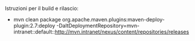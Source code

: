 Istruzioni per il build e rilascio:
 - mvn clean package org.apache.maven.plugins:maven-deploy-plugin:2.7:deploy -DaltDeploymentRepository=mvn-intranet::default::http://mvn.intranet/nexus/content/repositories/releases